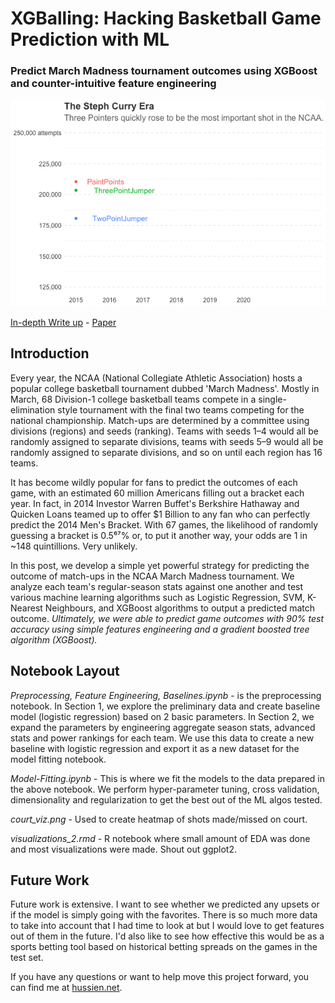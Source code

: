 # XGBalling: Hacking Basketball Game Prediction with ML
### Predict March Madness tournament outcomes using XGBoost and counter-intuitive feature engineering
![The Rise of the Three](https://raw.githubusercontent.com/hussien-hussien/xgballing/master/visualizations/three_pointers.gif)


[In-depth Write up](medium.com) - [Paper](https://github.com/hussien-hussien/xgballing/blob/master/SS3850___FINAL_PROJECT_SUBMISSION.pdf)

## Introduction
Every year, the NCAA (National Collegiate Athletic Association) hosts a popular college basketball tournament dubbed 'March Madness'. Mostly in March, 68 Division-1 college basketball teams compete in a single-elimination style tournament with the final two teams competing for the national championship. Match-ups are determined by a committee using divisions (regions) and seeds (ranking). Teams with seeds 1–4 would all be randomly assigned to separate divisions, teams with seeds 5–9 would all be randomly assigned to separate divisions, and so on until each region has 16 teams.

It has become wildly popular for fans to predict the outcomes of each game, with an estimated 60 million Americans filling out a bracket each year. In fact, in 2014 Investor Warren Buffet's Berkshire Hathaway and Quicken Loans teamed up to offer $1 Billion to any fan who can perfectly predict the 2014 Men's Bracket. With 67 games, the likelihood of randomly guessing a bracket is 0.5⁶⁷% or, to put it another way, your odds are 1 in ~148 quintillions. Very unlikely.

In this post, we develop a simple yet powerful strategy for predicting the outcome of match-ups in the NCAA March Madness tournament. We analyze each team's regular-season stats against one another and test various machine learning algorithms such as Logistic Regression, SVM, K-Nearest Neighbours, and XGBoost algorithms to output a predicted match outcome. *Ultimately, we were able to predict game outcomes with 90% test accuracy using simple features engineering and a gradient boosted tree algorithm (XGBoost).*

## Notebook Layout
*Preprocessing, Feature Engineering, Baselines.ipynb* - is the preprocessing notebook. In Section 1, we explore the preliminary data and create baseline model (logistic regression) based on 2 basic parameters. In Section 2, we expand the parameters by engineering aggregate season stats, advanced stats and power rankings for each team. We use this data to create a new baseline with logistic regression and export it as a new dataset for the model fitting notebook.

*Model-Fitting.ipynb* - This is where we fit the models to the data prepared in the above notebook. We perform hyper-parameter tuning, cross validation, dimensionality and regularization to get the best out of the ML algos tested.

*court_viz.png* - Used to create heatmap of shots made/missed on court.

*visualizations_2.rmd* - R notebook where small amount of EDA was done and most visualizations were made. Shout out ggplot2.

## Future Work
Future work is extensive. I want to see whether we predicted any upsets or if the model is simply going with the favorites. There is so much more data to take into account that I had time to look at but I would love to get features out of them in the future. I'd also like to see how effective this would be as a sports betting tool based on historical betting spreads on the games in the test set.

If you have any questions or want to help move this project forward, you can find me at [hussien.net](https://www.hussien.net).
